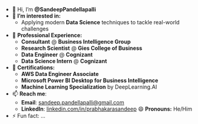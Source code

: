 - 👋 Hi, I’m **@SandeepPandellapalli**
- 👀 **I’m interested in:**
   - Applying modern **Data Science** techniques to tackle real-world challenges
- 💼 **Professional Experience:**
   - **Consultant** @ **Business Intelligence Group**
   - **Research Scientist** @ **Gies College of Business**
   - **Data Engineer** @ **Cognizant**
   - **Data Science Intern** @ **Cognizant**
- 📜 **Certifications:**
   - **AWS Data Engineer Associate**
   - **Microsoft Power BI Desktop for Business Intelligence**
   - **Machine Learning Specialization** by DeepLearning.AI
- 📫 **Reach me**:
   - **Email**: [sandeep.pandellapalli@gmail.com](mailto:sandeep.pandellapalli@gmail.com)
   - **LinkedIn**: [linkedin.com/in/prabhakarasandeep](https://linkedin.com/in/prabhakarasandeep)
😄 **Pronouns:** He/Him
- ⚡ Fun fact: ...

<!---
SandeepPandellapalli/SandeepPandellapalli is a ✨ special ✨ repository because its `README.md` (this file) appears on your GitHub profile.
You can click the Preview link to take a look at your changes.
--->
